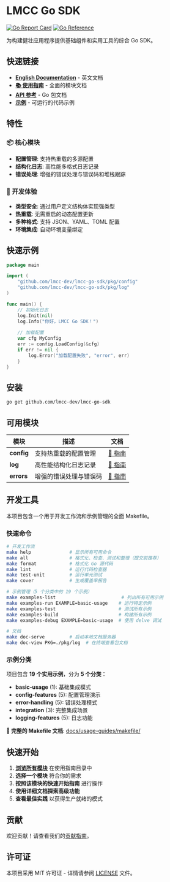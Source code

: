 # LMCC Go SDK

[![Go Report Card](https://goreportcard.com/badge/github.com/lmcc-dev/lmcc-go-sdk)](https://goreportcard.com/report/github.com/lmcc-dev/lmcc-go-sdk)
[![Go Reference](https://pkg.go.dev/badge/github.com/lmcc-dev/lmcc-go-sdk.svg)](https://pkg.go.dev/github.com/lmcc-dev/lmcc-go-sdk)

为构建健壮应用程序提供基础组件和实用工具的综合 Go SDK。

## 快速链接

- **[English Documentation](README.md)** - 英文文档
- **[📚 使用指南](./docs/usage-guides/)** - 全面的模块文档
- **[API 参考](https://pkg.go.dev/github.com/lmcc-dev/lmcc-go-sdk)** - Go 包文档
- **[示例](./examples/)** - 可运行的代码示例

## 特性

### 📦 核心模块
- **配置管理**: 支持热重载的多源配置
- **结构化日志**: 高性能多格式日志记录
- **错误处理**: 增强的错误处理与错误码和堆栈跟踪

### 🚀 开发体验
- **类型安全**: 通过用户定义结构体实现强类型
- **热重载**: 无需重启的动态配置更新
- **多种格式**: 支持 JSON、YAML、TOML 配置
- **环境集成**: 自动环境变量绑定

## 快速示例

```go
package main

import (
	"github.com/lmcc-dev/lmcc-go-sdk/pkg/config"
	"github.com/lmcc-dev/lmcc-go-sdk/pkg/log"
)

func main() {
	// 初始化日志
	log.Init(nil)
	log.Info("你好，LMCC Go SDK！")
	
	// 加载配置
	var cfg MyConfig
	err := config.LoadConfig(&cfg)
	if err != nil {
		log.Error("加载配置失败", "error", err)
	}
}
```

## 安装

```bash
go get github.com/lmcc-dev/lmcc-go-sdk
```

## 可用模块

| 模块 | 描述 | 文档 |
|------|------|------|
| **config** | 支持热重载的配置管理 | [📖 指南](./docs/usage-guides/config/) |
| **log** | 高性能结构化日志记录 | [📖 指南](./docs/usage-guides/log/) |
| **errors** | 增强的错误处理与错误码 | [📖 指南](./docs/usage-guides/errors/) |

## 开发工具

本项目包含一个用于开发工作流和示例管理的全面 Makefile。

### 快速命令

```bash
# 开发工作流
make help              # 显示所有可用命令
make all               # 格式化、检查、测试和整理（提交前推荐）
make format            # 格式化 Go 源代码
make lint              # 运行代码检查器
make test-unit         # 运行单元测试
make cover             # 生成覆盖率报告

# 示例管理（5 个分类中的 19 个示例）
make examples-list                        # 列出所有可用示例
make examples-run EXAMPLE=basic-usage    # 运行特定示例
make examples-test                       # 测试所有示例
make examples-build                      # 构建所有示例
make examples-debug EXAMPLE=basic-usage  # 使用 delve 调试

# 文档
make doc-serve         # 启动本地文档服务器
make doc-view PKG=./pkg/log  # 在终端查看包文档
```

### 示例分类

项目包含 **19 个实用示例**，分为 **5 个分类**：

- **basic-usage** (1): 基础集成模式
- **config-features** (5): 配置管理演示
- **error-handling** (5): 错误处理模式
- **integration** (3): 完整集成场景
- **logging-features** (5): 日志功能

**📖 完整的 Makefile 文档**: [docs/usage-guides/makefile/](./docs/usage-guides/makefile/)

## 快速开始

1. **[浏览所有模块](./docs/usage-guides/)** 在使用指南目录中
2. **选择一个模块** 符合你的需求
3. **按照该模块的快速开始指南** 进行操作
4. **使用详细文档探索高级功能**
5. **查看最佳实践** 以获得生产就绪的模式

## 贡献

欢迎贡献！请查看我们的[贡献指南](./CONTRIBUTING.md)。

## 许可证

本项目采用 MIT 许可证 - 详情请参阅 [LICENSE](./LICENSE) 文件。 

